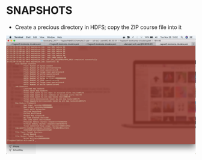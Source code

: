 # SNAPSHOTS

* Create a precious directory in HDFS; copy the ZIP course file into it

![iptables](https://github.com/fragosoft/SEBC/blob/master/storage/labs/evidence/teragen_1.png)